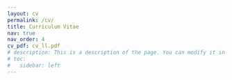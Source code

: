 ```yaml
---
layout: cv
permalink: /cv/
title: Curriculum Vitae
nav: true
nav_order: 4
cv_pdf: cv_ll.pdf
# description: This is a description of the page. You can modify it in '_pages/cv.md'. You can also change or remove the top pdf download button.
# toc:
#   sidebar: left
---
```

